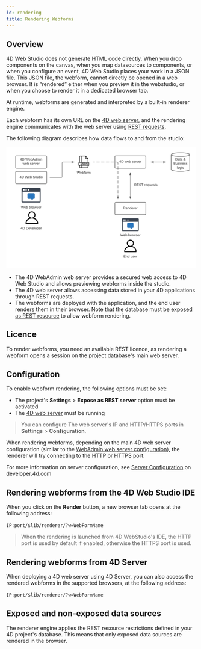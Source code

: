 ```yaml
---
id: rendering
title: Rendering Webforms
---
```

## Overview

4D Web Studio does not generate HTML code directly. When you drop components on the canvas, when you map datasources to components, or when you configure an event, 4D Web Studio places your work in a JSON file. This JSON file, the webform, cannot directly be opened in a web browser. It is “rendered” either when you preview it in the webstudio, or when you choose to render it in a dedicated browser tab.

At runtime, webforms are generated and interpreted by a built-in renderer engine.

Each webform has its own URL on the [4D web server](https://developer.4d.com/docs/en/WebServer/webServer.html), and the rendering engine communicates with the web server using [REST requests](https://developer.4d.com/docs/en/REST/gettingStarted.html).

The following diagram describes how data flows to and from the studio:

![workflow-diagram](img/workflow.png)


* The 4D WebAdmin web server provides a secured web access to 4D Web Studio and allows previewing webforms inside the studio.
* The 4D web server allows accessing data stored in your 4D applications through REST requests. 
* The webforms are deployed with the application, and the end user renders them in their browser. Note that the database must be [exposed as REST resource](https://developer.4d.com/docs/en/REST/configuration.html#starting-the-rest-server) to allow webform rendering. 
## Licence

To render webforms, you need an available REST licence, as rendering a webform opens a session on the project database's main web server.
## Configuration

To enable webform rendering, the following options must be set:

* The project's **Settings** > **Expose as REST server** option must be activated 
* The [4D web server](https://developer.4d.com/docs/en/WebServer/webServer.html) must be running

> You can configure The web server's IP and HTTP/HTTPS ports in **Settings** > 
**Configuration**.

When rendering webforms, depending on the main 4D web server configuration (similar to the [WebAdmin web server configuration](https://developer.4d.com/docs/en/Admin/webAdmin.html#accept-http-connections-on-localhost)), the renderer will try connecting to the HTTP or HTTPS port.

For more information on server configuration, see [Server Configuration](https://developer.4d.com/docs/en/REST/configuration.html) on developer.4d.com

## Rendering webforms from the 4D Web Studio IDE

When you click on the **Render** button, a new browser tab opens at the following address:

`IP:port/$lib/renderer/?w=WebFormName`

> When the rendering is launched from 4D WebStudio's IDE, the HTTP port is used by default if enabled, otherwise the HTTPS port is used.

## Rendering webforms from 4D Server

When deploying a 4D web server using 4D Server, you can also access the rendered 
webforms in the supported browsers, at the following address:

`IP:port/$lib/renderer/?w=WebFormName`

## Exposed and non-exposed data sources 

The renderer engine applies the REST resource restrictions defined in your 4D project's database. This means that only exposed data sources are rendered in the browser. 
